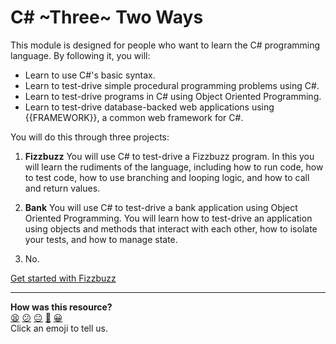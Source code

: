 # C# ~Three~ Two Ways

<!-- OMITTED -->

This module is designed for people who want to learn the C# programming language. By following it, you will:

* Learn to use C#'s basic syntax.
* Learn to test-drive simple procedural programming problems using C#.
* Learn to test-drive programs in C# using Object Oriented Programming.
* Learn to test-drive database-backed web applications using {{FRAMEWORK}}, a common web framework for C#.

<!-- OMITTED -->

You will do this through three projects:

1. **Fizzbuzz**
   You will use C# to test-drive a Fizzbuzz program. In this you will learn the rudiments of the language, including how to run code, how to test code, how to use branching and looping logic, and how to call and return values.

2. **Bank**
   You will use C# to test-drive a bank application using Object Oriented Programming. You will learn how to test-drive an application using objects and methods that interact with each other, how to isolate your tests, and how to manage state.

3. No.

[Get started with Fizzbuzz](01_fizzbuzz.md)


<!-- BEGIN GENERATED SECTION DO NOT EDIT -->

---

**How was this resource?**  
[😫](https://airtable.com/shrUJ3t7KLMqVRFKR?prefill_Repository=makersacademy/three_ways&prefill_File=csharp/README.md&prefill_Sentiment=😫) [😕](https://airtable.com/shrUJ3t7KLMqVRFKR?prefill_Repository=makersacademy/three_ways&prefill_File=csharp/README.md&prefill_Sentiment=😕) [😐](https://airtable.com/shrUJ3t7KLMqVRFKR?prefill_Repository=makersacademy/three_ways&prefill_File=csharp/README.md&prefill_Sentiment=😐) [🙂](https://airtable.com/shrUJ3t7KLMqVRFKR?prefill_Repository=makersacademy/three_ways&prefill_File=csharp/README.md&prefill_Sentiment=🙂) [😀](https://airtable.com/shrUJ3t7KLMqVRFKR?prefill_Repository=makersacademy/three_ways&prefill_File=csharp/README.md&prefill_Sentiment=😀)  
Click an emoji to tell us.

<!-- END GENERATED SECTION DO NOT EDIT -->
